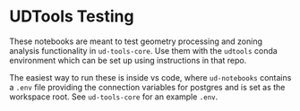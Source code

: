 # UDTools Testing

These notebooks are meant to test geometry processing and zoning analysis functionality in `ud-tools-core`. Use them with the `udtools` conda environment which can be set up using instructions in that repo.

The easiest way to run these is inside vs code, where `ud-notebooks` contains a `.env` file providing the connection variables for postgres and is set as the workspace root. See `ud-tools-core` for an example `.env`.
